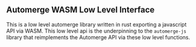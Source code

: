 ## Automerge WASM Low Level Interface

This is a low level automerge library written in rust exporting a javascript API via WASM.  This low level api is the underpinning to the `automerge-js` library that reimplements the Automerge API via these low level functions.

